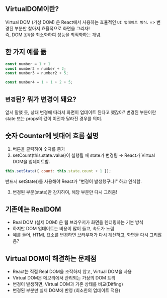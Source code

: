 ## VirtualDOM이란?

Virtual DOM (가상 DOM) 은 React에서 사용하는 효율적인 `UI 업데이트 방식`.
=> 변경된 부분만 찾아서 효율적으로 화면을 그리자!  
즉, DOM `조작`을 최소화하여 성능을 최적화하는 개념.

## 한 가지 예를 듦

```js
const number = 1 + 1
const number2 = number + 2;
const number3 = number2 + 5;

const number4 = 1 + 1 + 2 + 5;
```

## `변경`된? 뭐가 변경이 돼요?

앞서 말했 듯, 상태 변경에 따라서 화면이 업데이트 된다고 했잖아?
변경된 부분이란 state 또는 props의 값이 이전과 달라진 경우를 의미.

## 숫자 Counter에 빗대어 흐름 설명

1. 버튼을 클릭하여 숫자를 증가
2. setCount(this.state.value)이 실행될 때 state가 변경됨 → React가 Virtual DOM을 업데이트함.

```js
this.setState({ count: this.state.count + 1 });
```
반드시 setState()를 사용해야 React가 "변경이 발생했구나!" 하고 인식함.

3. 변경된 부분(state)만 감지하여, 해당 부분만 다시 그려줌!

## 기존에는 RealDOM

- Real DOM (실제 DOM) 은 웹 브라우저가 화면을 렌더링하는 기본 방식
- 하지만 DOM 업데이트는 비용이 많이 들고, 속도가 느림
- 예를 들어, HTML 요소를 변경하면 브라우저가 다시 계산하고, 화면을 다시 그리잖음?

## Virtual DOM이 해결하는 문제점

- React는 직접 Real DOM을 조작하지 않고, Virtual DOM을 사용
- Virtual DOM은 메모리에서 관리되는 가상의 DOM 트리
- 변경이 발생하면, Virtual DOM과 기존 상태를 비교(Diffing)
- 변경된 부분만 실제 DOM에 반영 (최소한의 업데이트 적용)

